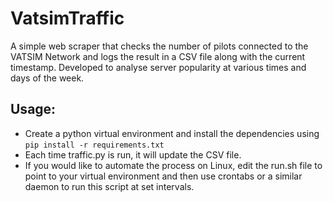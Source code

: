 # VatsimTraffic

A simple web scraper that checks the number of pilots connected to the VATSIM Network and logs the result in a CSV file along with the current timestamp. Developed to analyse
server popularity at various times and days of the week.

## Usage:

- Create a python virtual environment and install the dependencies using ```pip install -r requirements.txt``` 
- Each time traffic.py is run, it will update the CSV file.
- If you would like to automate the process on Linux, edit the run.sh file to point to your virtual environment and then use crontabs or a similar daemon to run this script at set intervals.
